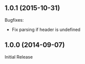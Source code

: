 ## 1.0.1 (2015-10-31)

Bugfixes:
 - Fix parsing if header is undefined

## 1.0.0 (2014-09-07)

Initial Release
